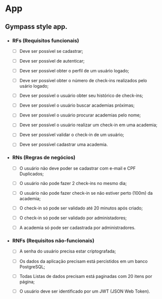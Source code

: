 # App 

## Gympass style app.

- ### RFs (Requisitos funcionais)

	- [ ] Deve ser possível se cadastrar;

	- [ ] Deve ser possível de autenticar;

	- [ ] Deve ser possível obter o perfil de um usuário logado;

	- [ ] Deve ser possível obter o número de check-ins realizados pelo usário logado;
	
	- [ ] Deve ser possível o usuário obter seu histórico de check-ins;
	
	- [ ] Deve ser possível o usuário buscar academias próximas;
	
	- [ ] Deve ser possível o usuário procurar academias pelo nome;
	
	- [ ] Deve ser possível o usuário realizar um check-in em uma academia;
	
	- [ ] Deve ser possível validar o check-in de um usuário;
	
	- [ ] Deve ser possível cadastrar uma academia.

  

- ### RNs (Regras de negócios)

	- [ ] O usuário não deve poder se cadastrar com e-mail e CPF Duplicados;
	
	- [ ] O usuário não pode fazer 2 check-ins no mesmo dia;
	
	- [ ] O usuário não pode fazer check-in se não estiver perto (100m) da academia;
	
	- [ ] O check-in só pode ser validado até 20 minutos após criado;
	
	- [ ] O check-in só pode ser validado por administadores;
	
	- [ ] A academia só pode ser cadastrada por administradores.

  

- ### RNFs (Requisitos não-funcionais)

	- [ ] A senha do usuário precisa estar criptografada;
	
	- [ ] Os dados da aplicação precisam está percistidos em um banco PostgreSQL;
	
	- [ ] Todas Listas de dados precisam está paginadas com 20 itens por página;
	
	- [ ] O usuário deve ser identificado por um JWT (JSON Web Token).
